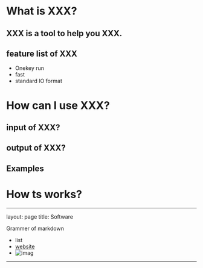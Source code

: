 # What is XXX?
## XXX is a tool to help you XXX.

## feature list of XXX
- Onekey run
- fast
- standard IO format

# How can I use XXX?

## input of XXX?

## output of XXX?

## Examples


# How ts works?

---
layout: page 
title: Software

Grammer of markdown
- list
- [website](www.baidu.com)
- ![imag](website/xxx.png)
---
